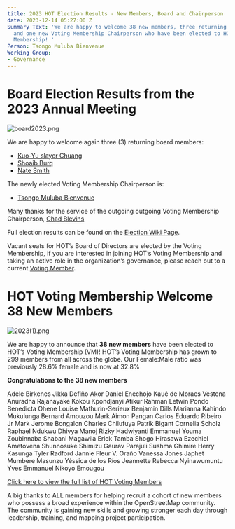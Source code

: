 ```yaml
---
title: 2023 HOT Election Results - New Members, Board and Chairperson
date: 2023-12-14 05:27:00 Z
Summary Text: 'We are happy to welcome 38 new members, three returning board members
  and one new Voting Membership Chairperson who have been elected to HOT’s Voting
  Membership! '
Person: Tsongo Muluba Bienvenue
Working Group:
- Governance
---
```


# Board Election Results from the 2023 Annual Meeting
![board2023.png](https://cdn.hotosm.org/website/board2023.png)

We are happy to welcome again three (3) returning board members:
* [Kuo-Yu slayer Chuang](https://www.hotosm.org/people/kuo-yu-slayer-chuang/)
* [Shoaib Burq](https://www.hotosm.org/people/shoaib-burq/)
* [Nate Smith](https://www.hotosm.org/people/nate-smith/)

The newly elected Voting Membership Chairperson is:
* [Tsongo Muluba Bienvenue](https://www.hotosm.org/people/tsongo-muluba-bienvenue/)

Many thanks for the service of the outgoing outgoing Voting Membership Chairperson, [Chad Blevins](https://www.hotosm.org/people/chad-blevins/)

Full election results can be found on the [Election Wiki Page](https://wiki.openstreetmap.org/wiki/Humanitarian_OSM_Team/Board_Elections_2023#Board_Election_Results).

Vacant seats for HOT’s Board of Directors are elected by the Voting Membership, if you are interested in joining HOT’s Voting Membership and taking an active role in the organization’s governance, please reach out to a current [Voting Member](https://www.hotosm.org/voting-members).

# HOT Voting Membership Welcome 38 New Members
![2023(1).png](https://cdn.hotosm.org/website/2023(1).png)

We are happy to announce that **38  new members** have been elected to HOT’s Voting Membership (VM)! HOT’s Voting Membership has grown to 299 members from all across the globe. Our Female:Male ratio was previously 28.6% female and is now at 32.8%

**Congratulations to the 38 new members**

Adele Birkenes
Jikka Defiño
Akor Daniel Enechojo
Kauê de Moraes Vestena
Anuradha Rajanayake
Kokou Kpondjanyi
Atikur Rahman
Letwin Pondo
Benedicta Ohene
Louise Mathurin-Serieux
Benjamin Dills
Marianna Kahindo Mukulunga
Bernard Amouzou
Mark Aimon Pangan
Carlos Eduardo Ribeiro Jr
Mark Jerome Bongalon
Charles Chilufuya
Patrik Bigant
Cornelia Scholz
Raphael Ndukwu
Dhivya Manoj
Rizky Hadwiyanti
Emmanuel Youma Zoubinnaba
Shabani Magawila
Erick Tamba
Shogo Hirasawa
Ezechiel Ametovena
Shunnosuke Shimizu
Gaurav Parajuli
Sushma Ghimire
Herry Kasunga
Tyler Radford
Jannie Fleur V. Oraño
Vanessa Jones
Japhet Mumbere Masunzu
Yéssica de los Ríos
Jeannette Rebecca Nyinawumuntu
Yves Emmanuel Nikoyo Emougou


[Click here to view the full list of HOT Voting Members](/voting-members)

A big thanks to ALL members for helping recruit a cohort of new members who possess a broad experience within the OpenStreetMap community. The community is gaining new skills and  growing stronger each day through leadership, training, and mapping project participation. 
